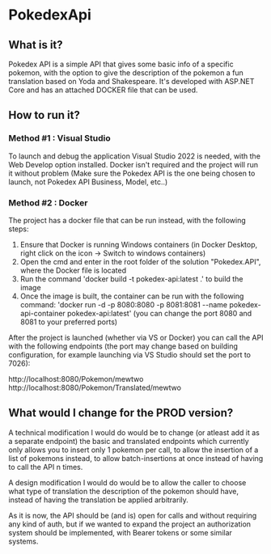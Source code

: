 # PokedexApi

## What is it?
Pokedex API is a simple API that gives some basic info of a specific pokemon, with the option to give the description of the pokemon a fun translation based on Yoda and Shakespeare.
It's developed with ASP.NET Core and has an attached DOCKER file that can be used.

## How to run it?

### Method #1 : Visual Studio

To launch and debug the application Visual Studio 2022 is needed, with the Web Develop option installed. Docker isn't required and the project will run it without problem (Make sure the Pokedex API is the one being chosen to launch, not Pokedex API Business, Model, etc..)

### Method #2 : Docker

The project has a docker file that can be run instead, with the following steps:
1. Ensure that Docker is running Windows containers (in Docker Desktop, right click on the icon -> Switch to windows containers)
2. Open the cmd and enter in the root folder of the solution "Pokedex.API", where the Docker file is located
3. Run the command 'docker build -t pokedex-api:latest .' to build the image
4. Once the image is built, the container can be run with the following command: 'docker run -d -p 8080:8080 -p 8081:8081 --name pokedex-api-container pokedex-api:latest' (you can change the port 8080 and 8081 to your preferred ports)


After the project is launched (whether via VS or Docker) you can call the API with the following endpoints (the port may change based on building configuration, for example launching via VS Studio should set the port to 7026):

http://localhost:8080/Pokemon/mewtwo
http://localhost:8080/Pokemon/Translated/mewtwo

## What would I change for the PROD version?

A technical modification I would do would be to change (or atleast add it as a separate endpoint) the basic and translated endpoints which currently only allows you to insert only 1 pokemon per call, to allow the insertion of a list of pokemons instead, to allow batch-insertions at once instead of having to call the API n times.

A design modification I would do would be to allow the caller to choose what type of translation the description of the pokemon should have, instead of having the translation be applied arbitrarily.

As it is now, the API should be (and is) open for calls and without requiring any kind of auth, but if we wanted to expand the project an authorization system should be implemented, with Bearer tokens or some similar systems.
